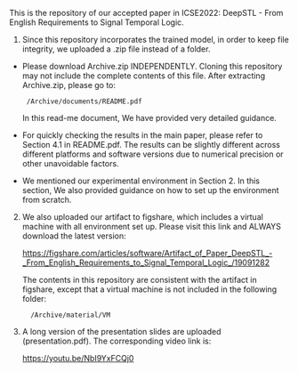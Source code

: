 This is the repository of our accepted paper in ICSE2022: DeepSTL - From English Requirements to Signal Temporal Logic.

1. Since this repository incorporates the trained model, in order to keep file integrity, we uploaded a .zip file instead of a folder.

*  Please download Archive.zip INDEPENDENTLY. Cloning this repository may not include the complete contents of this file. After extracting Archive.zip, please go to:

        /Archive/documents/README.pdf

   In this read-me document, We have provided very detailed guidance.

*  For quickly checking the results in the main paper, please refer to Section 4.1 in README.pdf. The results can be slightly different across   different platforms and software versions due to numerical precision or other unavoidable factors.

*  We mentioned our experimental environment in Section 2. In this section, We also provided guidance on how to set up the environment from scratch.

2. We also uploaded our artifact to figshare, which includes a virtual machine with all environment set up. Please visit this link and ALWAYS download the latest version:

     https://figshare.com/articles/software/Artifact_of_Paper_DeepSTL_-_From_English_Requirements_to_Signal_Temporal_Logic_/19091282

    The contents in this repository are consistent with the artifact in figshare, except that a virtual machine is not included in the following folder:
    
         /Archive/material/VM

3.  A long version of the presentation slides are uploaded (presentation.pdf). The corresponding video link is:

     https://youtu.be/NbI9YxFCQj0
